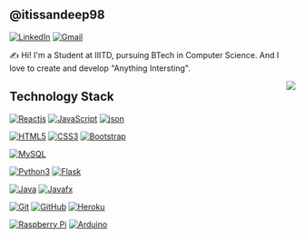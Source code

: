 ## @itissandeep98

[![LinkedIn](https://img.shields.io/badge/-LinkedIn-blue?style=flat-square&logo=linkedin&link=https://www.linkedin.com/in/sandeep-kumar-singh-449910178/)](https://www.linkedin.com/in/sandeep-kumar-singh-449910178/)
[![Gmail](https://img.shields.io/badge/-Gmail-red?style=up-square&logo=gmail&logoColor=white&link=mailto:itissandep98@gmail.com)](mailto:itissandep98@gmail.com)

:writing_hand: Hi! I'm a Student at IIITD, pursuing BTech in Computer Science. And I love to create and develop "Anything Intersting".


<img align='right' src="https://github-readme-stats.vercel.app/api?username=itissandeep98&show_icons=true&theme=radical">

## Technology Stack

[![Reactjs](https://img.shields.io/badge/-React-black?style=flat-square&logo=react&link=https://github.com/itissandeep98/)](https://github.com/itissandeep98/)
[![JavaScript](https://img.shields.io/badge/-JavaScript-green?style=flat-square&logo=javascript&link=https://github.com/itissandeep98/)](https://github.com/itissandeep98/)
[![json](https://img.shields.io/badge/-JSON-grey?style=flat-square&logo=json&link=https://github.com/itissandeep98/)](https://github.com/itissandeep98/)

[![HTML5](https://img.shields.io/badge/-HTML5-E34F26?style=flat-square&logo=html5&logoColor=white&link=https://github.com/itissandeep98/)](https://github.com/itissandeep98/)
[![CSS3](https://img.shields.io/badge/-CSS3-1572B6?style=flat-square&logo=css3&link=https://github.com/itissandeep98/)](https://github.com/itissandeep98/)
[![Bootstrap](https://img.shields.io/badge/-Bootstrap-563D7C?style=flat-square&logo=bootstrap&link=https://github.com/itissandeep98/)](https://github.com/itissandeep98/)

[![MySQL](https://img.shields.io/badge/-MySQL-violet?style=flat-square&logo=mysql&link=https://github.com/itissandeep98/)](https://github.com/itissandeep98/)

[![Python3](https://img.shields.io/badge/-Python3-green?style=flat-square&logo=python&link=https://github.com/itissandeep98/)](https://github.com/itissandeep98/)
[![Flask](https://img.shields.io/badge/-Flask-grey?style=flat-square&logo=flask&link=https://github.com/itissandeep98/)](https://github.com/itissandeep98/)

[![Java](https://img.shields.io/badge/-Java-orange?style=flat-square&logo=java&link=https://github.com/itissandeep98/)](https://github.com/itissandeep98/)
[![Javafx](https://img.shields.io/badge/-JavaFX-blue?style=flat-square&logo=java&link=https://github.com/itissandeep98/)](https://github.com/itissandeep98/)

[![Git](https://img.shields.io/badge/-Git-black?style=flat-square&logo=git&link=https://github.com/itissandeep98/)](https://github.com/itissandeep98/)
[![GitHub](https://img.shields.io/badge/-GitHub-grey?style=flat-square&logo=github&link=https://github.com/itissandeep98/)](https://github.com/itissandeep98/)
[![Heroku](https://img.shields.io/badge/-Heroku-430098?style=flat-square&logo=heroku&link=https://github.com/itissandeep98/)](https://github.com/itissandeep98/)

[![Raspberry Pi](https://img.shields.io/badge/-Raspberry%20Pi-C51A4A?style=flat-square&logo=Raspberry-Pi&link=https://github.com/itissandeep98/)](https://github.com/itissandeep98/)
[![Arduino](https://img.shields.io/badge/-Arduino-black?style=flat-square&logo=Arduino&link=https://github.com/itissandeep98/)](https://github.com/itissandeep98/)
